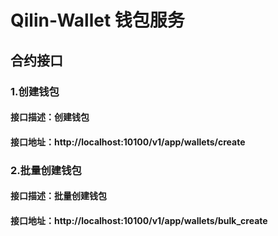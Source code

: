 # Qilin-Wallet 钱包服务

## 合约接口

### 1.创建钱包
#### 接口描述：创建钱包
#### 接口地址：http://localhost:10100/v1/app/wallets/create

### 2.批量创建钱包
#### 接口描述：批量创建钱包
#### 接口地址：http://localhost:10100/v1/app/wallets/bulk_create